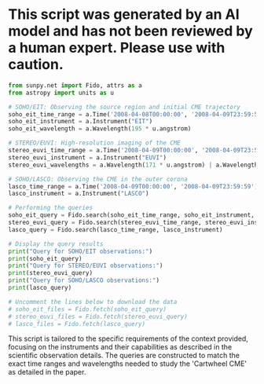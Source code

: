 # This script was generated by an AI model and has not been reviewed by a human expert. Please use with caution.

```python
from sunpy.net import Fido, attrs as a
from astropy import units as u

# SOHO/EIT: Observing the source region and initial CME trajectory
soho_eit_time_range = a.Time('2008-04-08T00:00:00', '2008-04-09T23:59:59')
soho_eit_instrument = a.Instrument("EIT")
soho_eit_wavelength = a.Wavelength(195 * u.angstrom)

# STEREO/EUVI: High-resolution imaging of the CME
stereo_euvi_time_range = a.Time('2008-04-09T00:00:00', '2008-04-09T23:59:59')
stereo_euvi_instrument = a.Instrument("EUVI")
stereo_euvi_wavelengths = a.Wavelength(171 * u.angstrom) | a.Wavelength(195 * u.angstrom) | a.Wavelength(304 * u.angstrom)

# SOHO/LASCO: Observing the CME in the outer corona
lasco_time_range = a.Time('2008-04-09T00:00:00', '2008-04-09T23:59:59')
lasco_instrument = a.Instrument("LASCO")

# Performing the queries
soho_eit_query = Fido.search(soho_eit_time_range, soho_eit_instrument, soho_eit_wavelength)
stereo_euvi_query = Fido.search(stereo_euvi_time_range, stereo_euvi_instrument, stereo_euvi_wavelengths)
lasco_query = Fido.search(lasco_time_range, lasco_instrument)

# Display the query results
print("Query for SOHO/EIT observations:")
print(soho_eit_query)
print("Query for STEREO/EUVI observations:")
print(stereo_euvi_query)
print("Query for SOHO/LASCO observations:")
print(lasco_query)

# Uncomment the lines below to download the data
# soho_eit_files = Fido.fetch(soho_eit_query)
# stereo_euvi_files = Fido.fetch(stereo_euvi_query)
# lasco_files = Fido.fetch(lasco_query)
```

This script is tailored to the specific requirements of the context provided, focusing on the instruments and their capabilities as described in the scientific observation details. The queries are constructed to match the exact time ranges and wavelengths needed to study the 'Cartwheel CME' as detailed in the paper.
